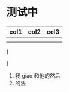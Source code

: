 # 测试中

| col1 | col2 | col3 |
| ---- | ---- | ---- |
|      |      |      |
|      |      |      |
{
  
}
1. 我 giao
   和他的然后
1. 的法
